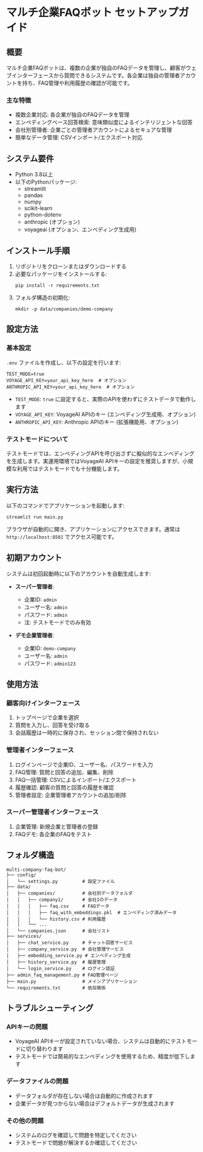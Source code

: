 # マルチ企業FAQボット セットアップガイド

## 概要

マルチ企業FAQボットは、複数の企業が独自のFAQデータを管理し、顧客がウェブインターフェースから質問できるシステムです。各企業は独自の管理者アカウントを持ち、FAQ管理や利用履歴の確認が可能です。

### 主な特徴

- 複数企業対応: 各企業が独自のFAQデータを管理
- エンベディングベース回答検索: 意味類似度によるインテリジェントな回答
- 会社別管理者: 企業ごとの管理者アカウントによるセキュアな管理
- 簡単なデータ管理: CSVインポート/エクスポート対応

## システム要件

- Python 3.8以上
- 以下のPythonパッケージ:
  - streamlit
  - pandas
  - numpy
  - scikit-learn
  - python-dotenv
  - anthropic (オプション)
  - voyageai (オプション、エンベディング生成用)

## インストール手順

1. リポジトリをクローンまたはダウンロードする
2. 必要なパッケージをインストールする:
   ```
   pip install -r requirements.txt
   ```
3. フォルダ構造の初期化:
   ```
   mkdir -p data/companies/demo-company
   ```

## 設定方法

### 基本設定

`.env` ファイルを作成し、以下の設定を行います:

```
TEST_MODE=true
VOYAGE_API_KEY=your_api_key_here  # オプション
ANTHROPIC_API_KEY=your_api_key_here  # オプション
```

- `TEST_MODE`: `true` に設定すると、実際のAPIを使わずにテストデータで動作します
- `VOYAGE_API_KEY`: VoyageAI APIのキー (エンベディング生成用、オプション)
- `ANTHROPIC_API_KEY`: Anthropic APIのキー (拡張機能用、オプション)

### テストモードについて

テストモードでは、エンベディングAPIを呼び出さずに擬似的なエンベディングを生成します。実運用環境ではVoyageAI APIキーの設定を推奨しますが、小規模な利用ではテストモードでも十分機能します。

## 実行方法

以下のコマンドでアプリケーションを起動します:

```
streamlit run main.py
```

ブラウザが自動的に開き、アプリケーションにアクセスできます。通常は `http://localhost:8501` でアクセス可能です。

## 初期アカウント

システムは初回起動時に以下のアカウントを自動生成します:

- **スーパー管理者**:
  - 企業ID: `admin`
  - ユーザー名: `admin`
  - パスワード: `admin`
  - 注: テストモードでのみ有効

- **デモ企業管理者**:
  - 企業ID: `demo-company`
  - ユーザー名: `admin`
  - パスワード: `admin123`

## 使用方法

### 顧客向けインターフェース

1. トップページで企業を選択
2. 質問を入力し、回答を受け取る
3. 会話履歴は一時的に保存され、セッション間で保持されない

### 管理者インターフェース

1. ログインページで企業ID、ユーザー名、パスワードを入力
2. FAQ管理: 質問と回答の追加、編集、削除
3. FAQ一括管理: CSVによるインポート/エクスポート
4. 履歴確認: 顧客の質問と回答の履歴を確認
5. 管理者設定: 企業管理者アカウントの追加/削除

### スーパー管理者インターフェース

1. 企業管理: 新規企業と管理者の登録
2. FAQデモ: 各企業のFAQをテスト

## フォルダ構造

```
multi-company-faq-bot/
├── config/
│   └── settings.py         # 設定ファイル
├── data/
│   ├── companies/          # 会社別データフォルダ
│   │   ├── company1/       # 会社1のデータ
│   │   │   ├── faq.csv     # FAQデータ
│   │   │   ├── faq_with_embeddings.pkl  # エンベディング済みデータ
│   │   │   └── history.csv # 利用履歴
│   │   └── ...
│   └── companies.json      # 会社リスト
├── services/
│   ├── chat_service.py     # チャット回答サービス
│   ├── company_service.py  # 会社管理サービス
│   ├── embedding_service.py # エンベディング生成
│   ├── history_service.py  # 履歴管理
│   └── login_service.py    # ログイン認証
├── admin_faq_management.py # FAQ管理ページ
├── main.py                 # メインアプリケーション
└── requirements.txt        # 依存関係
```

## トラブルシューティング

### APIキーの問題

- VoyageAI APIキーが設定されていない場合、システムは自動的にテストモードに切り替わります
- テストモードでは簡易的なエンベディングを使用するため、精度が低下します

### データファイルの問題

- データフォルダが存在しない場合は自動的に作成されます
- 企業データが見つからない場合はデフォルトデータが生成されます

### その他の問題

- システムのログを確認して問題を特定してください
- テストモードで問題が解決するか確認してください
